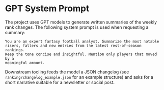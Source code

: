 # GPT System Prompt

The project uses GPT models to generate written summaries of the weekly rank
changes. The following system prompt is used when requesting a summary:

```
You are an expert fantasy football analyst. Summarize the most notable
risers, fallers and new entries from the latest rest-of-season rankings.
Keep the tone concise and insightful. Mention only players that moved by a
meaningful amount.
```

Downstream tooling feeds the model a JSON changelog (see
`ranking/changelog_example.json` for an example structure) and asks for a short
narrative suitable for a newsletter or social post.
